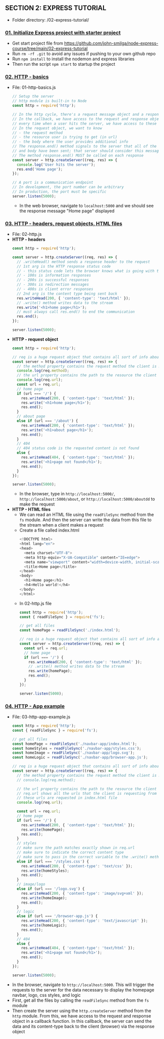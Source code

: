## SECTION 2: EXPRESS TUTORIAL
- Folder directory: /02-express-tutorial/

### [01. Initialize Express project with starter project]()
- Get start project file from https://github.com/john-smilga/node-express-course/tree/main/02-express-tutorial
- Run `rm -rf .git` to avoid any issues if pushing to your own github repo
- Run `npm install` to install the nodemon and express libraries
- Then run the script `npm start` to startup the project

### [02. HTTP - basics]()
- File: 01-http-basics.js
  ```js
  // Setup the server
  // http module is built-in to Node
  const http = require('http');

  // In the http cycle, there's a request message object and a response message object
  // In the callback, we have access to the request and response objects
  // every time when a user hits the server, we have access to these two objects
  // In the request object, we want to know
  // - the request method
  // - the resource user is trying to get (in url)
  // - the body where the user provides additional info
  // The response.end() method signals to the server that all of the response headers
  // and body have been sent; that server should consider this message complete
  // The method response.end() MUST be called on each response
  const server = http.createServer((req, res) => {
    console.log('User hits the server');
    res.end('Home page');
  });

  // A port is a communication endpoint
  // In development, the port number can be arbitrary
  // In production, the port must be specific
  server.listen(5000);
  ```
  - In the web browser, navigate to `localhost:5000` and we should see the response message "Home page" displayed

### [03. HTTP - headers, request objects, HTML files]()
- File: 02-http.js
- **HTTP - headers**
  ```js
  const http = require('http');

  const server = http.createServer((req, res) => {
    // .writeHead() method sends a response header to the request
    // 1st arg is the HTTP response status code
    // - this status code lets the browser knows what is going with the request
    // - 100s is information responses
    // - 200s is successful responses
    // - 300s is redirection messages
    // - 400s is client error responses
    // 2nd arg is the content type being sent back
    res.writeHead(200, { 'content-type': 'text/html' });
    // .write() method writes data to the stream
    res.write('<h1>home page</h1>');
    // must always call res.end() to end the communication
    res.end();
  });

  server.listen(5000);
  ```
- **HTTP - request object**
  ```js
  const http = require('http');

  // req is a huge request object that contains all sort of info about the request
  const server = http.createServer((req, res) => {
    // the method property contains the request method the client is making
    console.log(req.method);
    // the url property contains the path to the resource the client is requesting
    console.log(req.url);
    const url = req.url;
    // home page
    if (url === '/') {
      res.writeHead(200, { 'content-type': 'text/html' });
      res.write('<h1>home page</h1>');
      res.end();
    }
    // about page
    else if (url === '/about') {
      res.writeHead(200, { 'content-type': 'text/html' });
      res.write('<h1>about page</h1>');
      res.end();
    }
    // 404
    // 404 status code is the requested content is not found
    else {
      res.writeHead(404, { 'content-type': 'text/html' });
      res.write('<h1>page not found</h1>');
      res.end();
    }
  });

  server.listen(5000);
  ```
  - In the browser, type in `http://localhost:5000/`, `http://localhost:5000/about`, or `http://localhost:5000/aboutdd` to make the request
- **HTTP - HTML files**
  - We can read an HTML file using the `readFileSync` method from the `fs` module. And then the server can write the data from this file to the stream when a client makes a request
  - Create a file called index.html
    ```js
    <!DOCTYPE html>
    <html lang="en">
    <head>
      <meta charset="UTF-8">
      <meta http-equiv="X-UA-Compatible" content="IE=edge">
      <meta name="viewport" content="width=device-width, initial-scale=1.0">
      <title>Home page</title>
    </head>
    <body>
      <h1>Home page</h1>
      <h4>Hello world!</h4>
    </body>
    </html>
    ```
  - In 02-http.js file
    ```js
    const http = require('http');
    const { readFileSync } = require('fs');

    // get all files
    const homePage = readFileSync('./index.html');

    // req is a huge request object that contains all sort of info about the request
    const server = http.createServer((req, res) => {
      const url = req.url;
      // home page
      if (url === '/') {
        res.writeHead(200, { 'content-type': 'text/html' });
        // .write() method writes data to the stream
        res.write(homePage);
        res.end();
      }
    });

    server.listen(5000);
    ```

### [04. HTTP - App example]()
- File: 03-http-app-example.js
  ```js
  const http = require('http');
  const { readFileSync } = require('fs');

  // get all files
  const homePage = readFileSync('./navbar-app/index.html');
  const homeStyles = readFileSync('./navbar-app/styles.css');
  const homeImage = readFileSync('./navbar-app/logo.svg');
  const homeLogic = readFileSync('./navbar-app/browser-app.js');

  // req is a huge request object that contains all sort of info about the request
  const server = http.createServer((req, res) => {
    // the method property contains the request method the client is making
    // console.log(req.method);

    // the url property contains the path to the resource the client is requesting
    // req.url shows all the urls that the client is requesting from the server
    // these urls are requested in index.html file
    console.log(req.url);

    const url = req.url;
    // home page
    if (url === '/') {
      res.writeHead(200, { 'content-type': 'text/html' });
      res.write(homePage);
      res.end();
    }
    // styles
    // make sure the path matches exactly shown in req.url
    // make sure to indicate the correct content type
    // make sure to pass in the correct variable to the .write() method
    else if (url === '/styles.css') {
      res.writeHead(200, { 'content-type': 'text/css' });
      res.write(homeStyles);
      res.end();
    }
    // image/logo
    else if (url === '/logo.svg') {
      res.writeHead(200, { 'content-type': 'image/svg+xml' });
      res.write(homeImage);
      res.end();
    }
    // logic
    else if (url === '/browser-app.js') {
      res.writeHead(200, { 'content-type': 'text/javascript' });
      res.write(homeLogic);
      res.end();
    }
    // 404
    else {
      res.writeHead(404, { 'content-type': 'text/html' });
      res.write('<h1>page not found</h1>');
      res.end();
    }
  });

  server.listen(5000);
  ```
- In the browser, navigate to `http://localhost:5000`. This will trigger the requests to the server for the data necessary to display the homepage navbar, logo, css styles, and logic
- First, get all the files by calling the `readFileSync` method from the `fs` module
- Then create the server using the `http.createServer` method from the `http` module. From this, we have access to the request and response object in a callback function. In this callback, the server can send the data and its content-type back to the client (browser) via the response object
